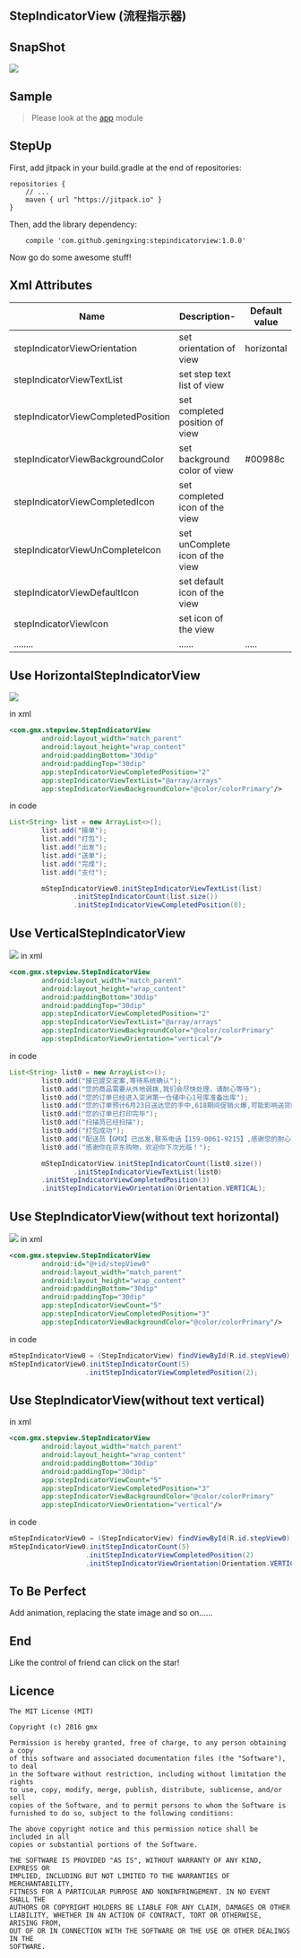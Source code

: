StepIndicatorView (流程指示器)
-----------------------------


SnapShot
-------------------
![](ART/stepindicatorview.gif)


Sample
---------------------------
> Please look at the [app](https://github.com/gemingxing/StepIndicatorView/tree/master/app) module


StepUp
------------------------------
First, add jitpack in your build.gradle at the end of repositories:

```
repositories {
    // ...
    maven { url "https://jitpack.io" }
}
```
Then, add the library dependency:

```
    compile 'com.github.gemingxing:stepindicatorview:1.0.0'
```
Now go do some awesome stuff!





Xml Attributes
--------------------
|           Name         |        Description-    |      Default value     |
|------------------------|------------------------|------------------------|
|stepIndicatorViewOrientation|set orientation of view|horizontal|
|stepIndicatorViewTextList|set step text list of view||
|stepIndicatorViewCompletedPosition|set completed position of view||
|stepIndicatorViewBackgroundColor|set background color of view|#00988c|
|stepIndicatorViewCompletedIcon|set completed icon of the view||
|stepIndicatorViewUnCompleteIcon|set unComplete icon of the view||
|stepIndicatorViewDefaultIcon|set default icon of the view||
|stepIndicatorViewIcon|set icon of the view||
|........|......|.....|

Use HorizontalStepIndicatorView
----------------------------
![](ART/horizontal.png)

in xml
``` xml
<com.gmx.stepview.StepIndicatorView
        android:layout_width="match_parent"
        android:layout_height="wrap_content"
        android:paddingBottom="30dip"
        android:paddingTop="30dip"
        app:stepIndicatorViewCompletedPosition="2"
        app:stepIndicatorViewTextList="@array/arrays"
        app:stepIndicatorViewBackgroundColor="@color/colorPrimary"/>
```

in code
``` java
List<String> list = new ArrayList<>();
        list.add("接单");
        list.add("打包");
        list.add("出发");
        list.add("送单");
        list.add("完成");
        list.add("支付");

        mStepIndicatorView0.initStepIndicatorViewTextList(list)
                .initStepIndicatorCount(list.size())
                .initStepIndicatorViewCompletedPosition(0);
```

Use VerticalStepIndicatorView
--------------------------
![](ART/vertical.png)
in xml
``` xml
<com.gmx.stepview.StepIndicatorView
        android:layout_width="match_parent"
        android:layout_height="wrap_content"
        android:paddingBottom="30dip"
        android:paddingTop="30dip"
        app:stepIndicatorViewCompletedPosition="2"
        app:stepIndicatorViewTextList="@array/arrays"
        app:stepIndicatorViewBackgroundColor="@color/colorPrimary"
        app:stepIndicatorViewOrientation="vertical"/>
```
in code
``` java
List<String> list0 = new ArrayList<>();
        list0.add("接已提交定案,等待系统确认");
        list0.add("您的商品需要从外地调拨,我们会尽快处理，请耐心等待");
        list0.add("您的订单已经进入亚洲第一仓储中心1号库准备出库");
        list0.add("您的订单预计6月23日送达您的手中,618期间促销火爆,可能影响送货时间,请您谅解,我们会第一时间送到您的手中");
        list0.add("您的订单已打印完毕");
        list0.add("扫描员已经扫描");
        list0.add("打包成功");
        list0.add("配送员【GMX】已出发,联系电话【159-0061-9215】,感谢您的耐心等待，参加评价还能赢取好多礼物哦");
        list0.add("感谢你在京东购物，欢迎你下次光临！");

        mStepIndicatorView.initStepIndicatorCount(list0.size())
                .initStepIndicatorViewTextList(list0)
        .initStepIndicatorViewCompletedPosition(3)
        .initStepIndicatorViewOrientation(Orientation.VERTICAL);

```

Use StepIndicatorView(without text horizontal)
----------------------------
![](withouttext.png)
in xml
``` xml
<com.gmx.stepview.StepIndicatorView
        android:id="@+id/stepView0"
        android:layout_width="match_parent"
        android:layout_height="wrap_content"
        android:paddingBottom="30dip"
        android:paddingTop="30dip"
        app:stepIndicatorViewCount="5"
        app:stepIndicatorViewCompletedPosition="3"
        app:stepIndicatorViewBackgroundColor="@color/colorPrimary"/>
```
in code
``` java
mStepIndicatorView0 = (StepIndicatorView) findViewById(R.id.stepView0);
mStepIndicatorView0.initStepIndicatorCount(5)
                   .initStepIndicatorViewCompletedPosition(2);
```

Use StepIndicatorView(without text vertical)
----------------------------
in xml
``` xml
<com.gmx.stepview.StepIndicatorView
        android:layout_width="match_parent"
        android:layout_height="wrap_content"
        android:paddingBottom="30dip"
        android:paddingTop="30dip"
        app:stepIndicatorViewCount="5"
        app:stepIndicatorViewCompletedPosition="3"
        app:stepIndicatorViewBackgroundColor="@color/colorPrimary"
        app:stepIndicatorViewOrientation="vertical"/>
```
in code
``` java
mStepIndicatorView0 = (StepIndicatorView) findViewById(R.id.stepView0);
mStepIndicatorView0.initStepIndicatorCount(5)
                   .initStepIndicatorViewCompletedPosition(2)
                   .initStepIndicatorViewOrientation(Orientation.VERTICAL);
```

To Be Perfect
-----------------
Add animation, replacing the state image and so on......


End
---------
Like the control of friend can click on the star!


Licence
----------------
```
The MIT License (MIT)

Copyright (c) 2016 gmx

Permission is hereby granted, free of charge, to any person obtaining a copy
of this software and associated documentation files (the "Software"), to deal
in the Software without restriction, including without limitation the rights
to use, copy, modify, merge, publish, distribute, sublicense, and/or sell
copies of the Software, and to permit persons to whom the Software is
furnished to do so, subject to the following conditions:

The above copyright notice and this permission notice shall be included in all
copies or substantial portions of the Software.

THE SOFTWARE IS PROVIDED "AS IS", WITHOUT WARRANTY OF ANY KIND, EXPRESS OR
IMPLIED, INCLUDING BUT NOT LIMITED TO THE WARRANTIES OF MERCHANTABILITY,
FITNESS FOR A PARTICULAR PURPOSE AND NONINFRINGEMENT. IN NO EVENT SHALL THE
AUTHORS OR COPYRIGHT HOLDERS BE LIABLE FOR ANY CLAIM, DAMAGES OR OTHER
LIABILITY, WHETHER IN AN ACTION OF CONTRACT, TORT OR OTHERWISE, ARISING FROM,
OUT OF OR IN CONNECTION WITH THE SOFTWARE OR THE USE OR OTHER DEALINGS IN THE
SOFTWARE.
```